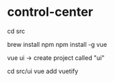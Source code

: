 # control-center

cd src

brew install npm
npm install -g vue

vue ui
-> create project called "ui"


cd src/ui
vue add vuetify

